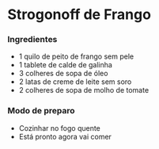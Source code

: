# Strogonoff de Frango

### Ingredientes

* 1 quilo de peito de frango sem pele
* 1 tablete de calde de galinha
* 3 colheres de sopa de óleo
* 2 latas de creme de leite sem soro 
* 2 colheres de sopa de molho de tomate

### Modo de preparo

* Cozinhar no fogo quente
* Está pronto agora vai comer





